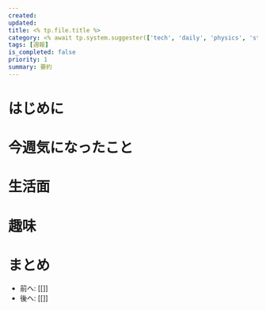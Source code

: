 ```yaml
---
created:
updated:
title: <% tp.file.title %>
category: <% await tp.system.suggester(['tech', 'daily', 'physics', 'statistics'], ['tech', 'daily', 'physics', 'statistics'], false, '記事のカテゴリを選択') %>
tags: [週報]
is_completed: false
priority: 1
summary: 要約
---
```


# はじめに

# 今週気になったこと

# 生活面

# 趣味

# まとめ

- 前へ: [[]]
- 後へ: [[]]